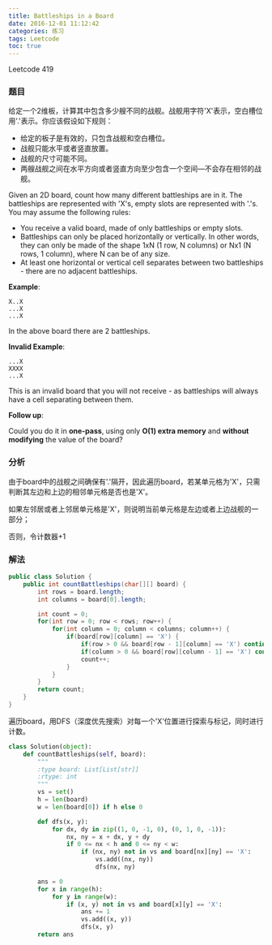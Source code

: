 ```yaml
---
title: Battleships in a Board
date: 2016-12-01 11:12:42
categories: 练习
tags: Leetcode
toc: true
---
```


Leetcode 419

### 题目

给定一个2维板，计算其中包含多少艘不同的战舰。战舰用字符'X'表示，空白槽位用'.'表示。你应该假设如下规则：

* 给定的板子是有效的，只包含战舰和空白槽位。
* 战舰只能水平或者竖直放置。
* 战舰的尺寸可能不同。
* 两艘战舰之间在水平方向或者竖直方向至少包含一个空间—不会存在相邻的战舰。

Given an 2D board, count how many different battleships are in it. The battleships are represented with 'X's, empty slots are represented with '.'s. You may assume the following rules:

* You receive a valid board, made of only battleships or empty slots.
* Battleships can only be placed horizontally or vertically. In other words, they can only be made of the shape 1xN (1 row, N columns) or Nx1 (N rows, 1 column), where N can be of any size.
* At least one horizontal or vertical cell separates between two battleships - there are no adjacent battleships.

__Example__:

```
X..X
...X
...X
```

In the above board there are 2 battleships.

__Invalid Example__:

```
...X
XXXX
...X
```

This is an invalid board that you will not receive - as battleships will always have a cell separating between them.

__Follow up__:

Could you do it in __one-pass__, using only __O(1) extra memory__ and __without modifying__ the value of the board?

### 分析

由于board中的战舰之间确保有'.'隔开，因此遍历board，若某单元格为'X'，只需判断其左边和上边的相邻单元格是否也是'X'。

如果左邻居或者上邻居单元格是'X'，则说明当前单元格是左边或者上边战舰的一部分；

否则，令计数器+1

### 解法

```java
public class Solution {
    public int countBattleships(char[][] board) {
        int rows = board.length;
        int columns = board[0].length;

        int count = 0;
        for(int row = 0; row < rows; row++) {
            for(int column = 0; column < columns; column++) {
                if(board[row][column] == 'X') {
                    if(row > 0 && board[row - 1][column] == 'X') continue;
                    if(column > 0 && board[row][column - 1] == 'X') continue;
                    count++;
                }
            }
        }
        return count;
    }
}
```

遍历board，用DFS（深度优先搜索）对每一个'X'位置进行探索与标记，同时进行计数。

```python
class Solution(object):
    def countBattleships(self, board):
        """
        :type board: List[List[str]]
        :rtype: int
        """
        vs = set()
        h = len(board)
        w = len(board[0]) if h else 0

        def dfs(x, y):
            for dx, dy in zip((1, 0, -1, 0), (0, 1, 0, -1)):
                nx, ny = x + dx, y + dy
                if 0 <= nx < h and 0 <= ny < w:
                    if (nx, ny) not in vs and board[nx][ny] == 'X':
                        vs.add((nx, ny))
                        dfs(nx, ny)

        ans = 0
        for x in range(h):
            for y in range(w):
                if (x, y) not in vs and board[x][y] == 'X':
                    ans += 1
                    vs.add((x, y))
                    dfs(x, y)
        return ans
```
